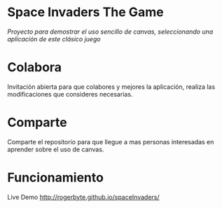 # Space Invaders The Game
*Proyecto para demostrar el uso sencillo de canvas, seleccionando una aplicación de este clásico juego*


# Colabora
Invitación abierta para que colabores y mejores la aplicación, realiza las modificaciones que consideres necesarias.

# Comparte
Comparte el repositorio para que llegue a mas personas interesadas en aprender sobre el uso de canvas.

# Funcionamiento
Live Demo
http://rogerbyte.github.io/spaceInvaders/
